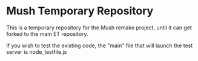 # Mush Temporary Repository

This is a temporary repository for the Mush remake project, until it can get forked to the main ET repository.

If you wish to test the existing code, the "main" file that will launch the test server is node_testfile.js
